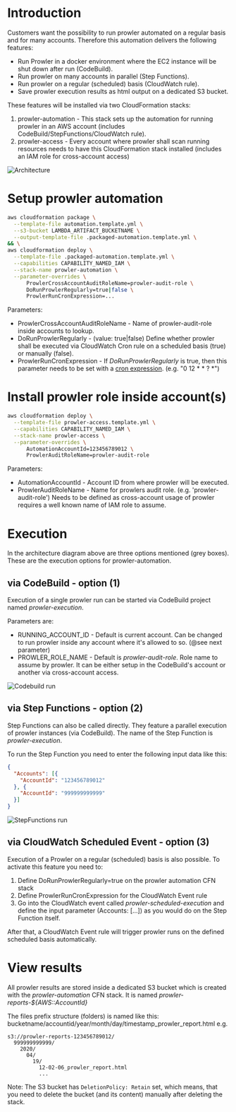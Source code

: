 # Introduction

Customers want the possibility to run prowler automated on a regular basis and for many accounts.
Therefore this automation delivers the following features:
* Run Prowler in a docker environment where the EC2 instance will be shut down after run (CodeBuild).
* Run prowler on many accounts in parallel (Step Functions).
* Run prowler on a regular (scheduled) basis (CloudWatch rule).
* Save prowler execution results as html output on a dedicated S3 bucket.

These features will be installed via two CloudFormation stacks:
1. prowler-automation - This stack sets up the automation for running prowler in an AWS account (includes CodeBuild/StepFunctions/CloudWatch rule).
2. prowler-access - Every account where prowler shall scan running resources needs to have this CloudFormation stack installed (includes an IAM role for cross-account access)

![Architecture](./_doc/architecture.png)

# Setup prowler automation

```sh
aws cloudformation package \
  --template-file automation.template.yml \
  --s3-bucket LAMBDA_ARTIFACT_BUCKETNAME \
  --output-template-file .packaged-automation.template.yml \
&& \
aws cloudformation deploy \
  --template-file .packaged-automation.template.yml \
  --capabilities CAPABILITY_NAMED_IAM \
  --stack-name prowler-automation \
  --parameter-overrides \
      ProwlerCrossAccountAuditRoleName=prowler-audit-role \
      DoRunProwlerRegularly=true|false \
      ProwlerRunCronExpression=...

```

Parameters:
* ProwlerCrossAccountAuditRoleName - Name of prowler-audit-role inside accounts to lookup.
* DoRunProwlerRegularly - (value: true|false) Define whether prowler shall be executed via CloudWatch Cron rule on a scheduled basis (true) or manually (false).
* ProwlerRunCronExpression - If _DoRunProwlerRegularly_ is true, then this parameter needs to be set with a [cron expression](https://docs.aws.amazon.com/AmazonCloudWatch/latest/events/ScheduledEvents.html).
  (e.g. "0 12 * * ? *")

# Install prowler role inside account(s)

```sh
aws cloudformation deploy \
  --template-file prowler-access.template.yml \
  --capabilities CAPABILITY_NAMED_IAM \
  --stack-name prowler-access \
  --parameter-overrides \
      AutomationAccountId=123456789012 \
      ProwlerAuditRoleName=prowler-audit-role
```

Parameters:
* AutomationAccountId - Account ID from where prowler will be executed.
* ProwlerAuditRoleName - Name for prowlers audit role. (e.g. 'prowler-audit-role') Needs to be defined as cross-account usage of prowler requires a well known name of IAM role to assume.

# Execution

In the architecture diagram above are three options mentioned (grey boxes). These are the execution options for prowler-automation.

## via CodeBuild - option (1)

Execution of a single prowler run can be started via CodeBuild project named _prowler-execution_.

Parameters are:
* RUNNING_ACCOUNT_ID - Default is current account. Can be changed to run prowler inside any account where it's allowed to so. (@see next parameter)
* PROWLER_ROLE_NAME - Default is _prowler-audit-role_. Role name to assume by prowler. It can be either setup in the CodeBuild's account or another via cross-account access. 

![Codebuild run](./_doc/codebuild_execution.png)

## via Step Functions - option (2)

Step Functions can also be called directly. They feature a parallel execution of prowler instances (via CodeBuild).
The name of the Step Function is _prowler-execution_.

To run the Step Function you need to enter the following input data like this:
```json
{
  "Accounts": [{
    "AccountId": "123456789012"
  }, {
    "AccountId": "999999999999"
  }]
}
 ```

![StepFunctions run](./_doc/automation-step_function.png)


## via CloudWatch Scheduled Event - option (3)

Execution of a Prowler on a regular (scheduled) basis is also possible. To activate this feature you need to:
1. Define DoRunProwlerRegularly=true on the prowler automation CFN stack
2. Define ProwlerRunCronExpression for the CloudWatch Event rule
3. Go into the CloudWatch event called _prowler-scheduled-execution_ and define the input parameter (Accounts: [...]) as you would do on the Step Function itself.

After that, a CloudWatch Event rule will trigger prowler runs on the defined scheduled basis automatically.


# View results

All prowler results are stored inside a dedicated S3 bucket which is created with the _prowler-automation_ CFN stack.
It is named _prowler-reports-${AWS::AccountId}_

The files prefix structure (folders) is named like this: bucketname/accountid/year/month/day/timestamp_prowler_report.html
e.g.
```
s3://prowler-reports-123456789012/
  999999999999/
    2020/
      04/
        19/
          12-02-06_prowler_report.html
          ...
```

Note: The S3 bucket has `DeletionPolicy: Retain` set, which means, that you need to delete the bucket (and its content) manually after deleting the stack.
